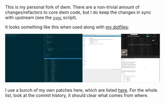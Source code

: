 This is my personal fork of dwm. There are a non-trivial amount of
changes/refactors to core dwm code, but I do keep the changes in sync with
upstream (see the [`sync`](https://github.com/cdown/dwm/blob/master/sync)
script).

It looks something like this when used along with [my
dotfiles](https://github.com/cdown/dotfiles):

![Screenshot](https://raw.githubusercontent.com/cdown/dwm/master/screenshot.png)

I use a bunch of my own patches here, which are listed
[here](http://suckless.org/people/cdown). For the whole list, look at the
commit history, it should clear what comes from where.

